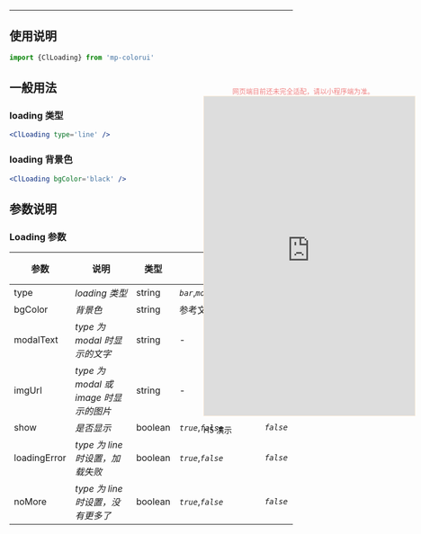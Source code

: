 ****

## 使用说明

```jsx
import {ClLoading} from 'mp-colorui'
```



## 一般用法

### loading 类型

```jsx
<ClLoading type='line' />
```

### loading 背景色

```jsx
<ClLoading bgColor='black' />
```



## 参数说明

### Loading 参数

| 参数         | 说明                                  | 类型    | 可选值                             | 默认值    |
| ------------ | ------------------------------------- | ------- | ---------------------------------- | --------- |
| type         | *loading 类型*                        | string  | *`bar`*,*`modal`*,*`bar`*,*`line`* | *`bar`*   |
| bgColor      | *背景色*                              | string  | 参考文档 [默认色](/home/color)     | *`blue`*  |
| modalText    | *type 为 modal 时显示的文字*          | string  | -                                  | -         |
| imgUrl       | *type 为 modal 或 image 时显示的图片* | string  | -                                  | -         |
| show         | *是否显示*                            | boolean | *`true`*,*`false`*                 | *`false`* |
| loadingError | *type 为 line 时设置，加载失败*       | boolean | *`true`*,*`false`*                 | *`false`* |
| noMore       | *type 为 line 时设置，没有更多了*     | boolean | *`true`*,*`false`*                 | *`false`* |


<div style="position: fixed; right:10px; top: 5%">
<div style="width: 355px; display: flex; flex-wrap: wrap; justify-content: center; align-items: center; font-size: 12px; color: lightcoral">网页端目前还未完全适配，请以小程序端为准。</div>
<iframe style="border: 1px solid antiquewhite" src="https://yinliangdream.github.io/mp-colorui-h5-demo/#/pages/components/loading/index" height="568" width="375"></iframe>
<div>
		<p>H5 演示</p>
		<div id='qrcode'></div>
	</div>
</div>

<script>
	new Vue({
		el: '#main',
		mounted() {
			setTimeout(() => {
				const id = document.getElementById("qrcode");
				new QRCode(id, {
					text: "https://yinliangdream.github.io/mp-colorui-h5-demo/#/pages/components/loading/index",
					width: 128,
					height: 128,
					colorDark : "#000000",
					colorLight : "#ffffff",
					correctLevel : QRCode.CorrectLevel.H
				});
			});
		}
	})
</script>
